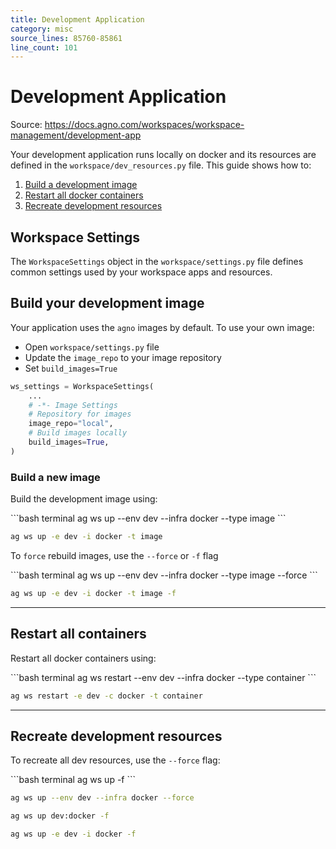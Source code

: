 ```yaml
---
title: Development Application
category: misc
source_lines: 85760-85861
line_count: 101
---
```


# Development Application
Source: https://docs.agno.com/workspaces/workspace-management/development-app



Your development application runs locally on docker and its resources are defined in the `workspace/dev_resources.py` file. This guide shows how to:

1. [Build a development image](#build-your-development-image)
2. [Restart all docker containers](#restart-all-containers)
3. [Recreate development resources](#recreate-development-resources)

## Workspace Settings

The `WorkspaceSettings` object in the `workspace/settings.py` file defines common settings used by your workspace apps and resources.

## Build your development image

Your application uses the `agno` images by default. To use your own image:

* Open `workspace/settings.py` file
* Update the `image_repo` to your image repository
* Set `build_images=True`

```python workspace/settings.py
ws_settings = WorkspaceSettings(
    ...
    # -*- Image Settings
    # Repository for images
    image_repo="local",
    # Build images locally
    build_images=True,
)
```

### Build a new image

Build the development image using:

<CodeGroup>
  ```bash terminal
  ag ws up --env dev --infra docker --type image
  ```

  ```bash short options
  ag ws up -e dev -i docker -t image
  ```
</CodeGroup>

To `force` rebuild images, use the `--force` or `-f` flag

<CodeGroup>
  ```bash terminal
  ag ws up --env dev --infra docker --type image --force
  ```

  ```bash short options
  ag ws up -e dev -i docker -t image -f
  ```
</CodeGroup>

***

## Restart all containers

Restart all docker containers using:

<CodeGroup>
  ```bash terminal
  ag ws restart --env dev --infra docker --type container
  ```

  ```bash short options
  ag ws restart -e dev -c docker -t container
  ```
</CodeGroup>

***

## Recreate development resources

To recreate all dev resources, use the `--force` flag:

<CodeGroup>
  ```bash terminal
  ag ws up -f
  ```

  ```bash full options
  ag ws up --env dev --infra docker --force
  ```

  ```bash shorthand
  ag ws up dev:docker -f
  ```

  ```bash short options
  ag ws up -e dev -i docker -f
  ```
</CodeGroup>


